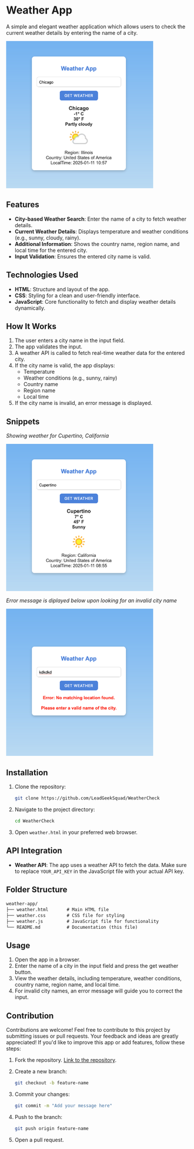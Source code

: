 # Weather App

A simple and elegant weather application which allows users to check the current weather details by entering the name of a city.

<img src="./assets/chicago.png" alt="image of weather details for chicago" style="width:400px; height:400px;">

## Features

- **City-based Weather Search**: Enter the name of a city to fetch weather details.
- **Current Weather Details**: Displays temperature and weather conditions (e.g., sunny, cloudy, rainy).
- **Additional Information**: Shows the country name, region name, and local time for the entered city.
- **Input Validation**: Ensures the entered city name is valid.

## Technologies Used

- **HTML**: Structure and layout of the app.
- **CSS**: Styling for a clean and user-friendly interface.
- **JavaScript**: Core functionality to fetch and display weather details dynamically.

## How It Works

1. The user enters a city name in the input field.
2. The app validates the input.
3. A weather API is called to fetch real-time weather data for the entered city.
4. If the city name is valid, the app displays:
   - Temperature
   - Weather conditions (e.g., sunny, rainy)
   - Country name
   - Region name
   - Local time
5. If the city name is invalid, an error message is displayed.

## Snippets
*Showing weather for Cupertino, California*

<img src="./assets/cupertino.png" alt="image of weather details for cupertino" style="width:400px; height:400px;">

<br>

*Error message is diplayed below upon looking for an invalid city name*

<img src="./assets/city_name_error.png" alt="image of weather app showing error message for invalid city name" style="width:400px; height:400px;">


## Installation

1. Clone the repository:

   ```bash
   git clone https://github.com/LeadGeekSquad/WeatherCheck
   ```

2. Navigate to the project directory:

   ```bash
   cd WeatherCheck
   ```

3. Open `weather.html` in your preferred web browser.

## API Integration

- **Weather API**: The app uses a weather API to fetch the data. Make sure to replace `YOUR_API_KEY` in the JavaScript file with your actual API key.

## Folder Structure

```
weather-app/
├── weather.html       # Main HTML file
├── weather.css        # CSS file for styling
├── weather.js         # JavaScript file for functionality
└── README.md          # Documentation (this file)
```

## Usage

1. Open the app in a browser.
2. Enter the name of a city in the input field and press the get weather button.
3. View the weather details, including temperature, weather conditions, country name, region name, and local time.
4. For invalid city names, an error message will guide you to correct the input.


## Contribution

Contributions are welcome! 
Feel free to contribute to this project by submitting issues or pull requests. Your feedback and ideas are greatly appreciated!
If you'd like to improve this app or add features, follow these steps:


1. Fork the repository. [Link to the repository](https://github.com/LeadGeekSquad/WeatherCheck).

2. Create a new branch:
   ```bash
   git checkout -b feature-name
   ```
3. Commit your changes:
   ```bash
   git commit -m "Add your message here"
   ```
4. Push to the branch:
   ```bash
   git push origin feature-name
   ```
5. Open a pull request.


